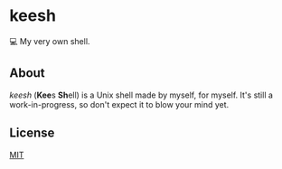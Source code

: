 # keesh
💻 My very own shell.

## About
_keesh_ (**Kee**s **Sh**ell) is a Unix shell made by myself, for myself. It's still a work-in-progress, so don't expect it to
blow your mind yet.

## License
[MIT](./LICENSE)
